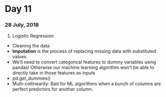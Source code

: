 # Day 11
### 28 July, 2018

1. Logistic Regression
  * Cleaning the data
  * __Imputation__ is the process of replacing missing data with substituted values.
  * We'll need to convert categorical features to dummy variables using pandas! Otherwise our machine learning algorithm won't be able to directly take in those features as inputs
  * pd.get_dummies()
  * Multi-collinearity: Bad for ML algorithms when a bunch of columns are perfect predictors for another column.
